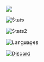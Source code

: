 <!-- <h1 align="center">Hi 👋, I'm Lyric</h1> -->
![](https://hit.yhype.me/github/profile?account_id=154961945)


<p> <img alt="Stats" src="https://github-readme-stats.vercel.app/api?username=lyric228&count_private=true&show_icons=true&show_icons=true&theme=dracula" /> </p> 
<p> <img alt="Stats2" src="https://github-readme-streak-stats.herokuapp.com/?user=lyric228&theme=dracula" /> </p>
<p> <img alt="Languages" src="https://github-readme-stats.vercel.app/api/top-langs/?username=lyric228&layout=compact&langs_count=10&show_icons=true&theme=dracula" /> </p>
<a href="https://discord.com/users/696988079352709140"><img src="https://lanyard.cnrad.dev/api/696988079352709140?borderRadius=20px&bg=00000000" alt="Discord" /></a>

<!--
**lyric228/lyric228** is a ✨ _special_ ✨ repository because its `README.md` (this file) appears on your GitHub profile.

Here are some ideas to get you started:

- 🔭 I’m currently working on ...
- 🌱 I’m currently learning ...
- 👯 I’m looking to collaborate on ...
- 🤔 I’m looking for help with ...
- 💬 Ask me about ...
- 📫 How to reach me: ...
- 😄 Pronouns: ...
- ⚡ Fun fact: ...
-->
